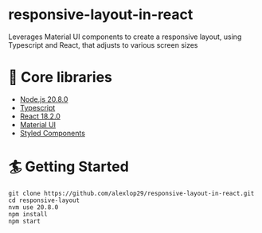 # responsive-layout-in-react
Leverages Material UI components to create a responsive layout, using Typescript and React, that adjusts to various screen sizes

# 🔧 Core libraries
- [Node.js 20.8.0](https://nodejs.org/en)
- [Typescript](https://www.typescriptlang.org)
- [React 18.2.0](https://react.dev)
- [Material UI](https://mui.com/material-ui/)
- [Styled Components](https://styled-components.com)

# 🏄 Getting Started
```
git clone https://github.com/alexlop29/responsive-layout-in-react.git
cd responsive-layout
nvm use 20.8.0
npm install
npm start
```

